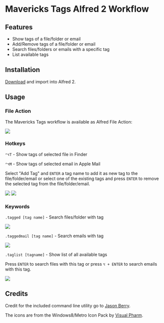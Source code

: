 # Mavericks Tags Alfred 2 Workflow

## Features

* Show tags of a file/folder or email
* Add/Remove tags of a file/folder or email
* Search files/folders or emails with a specific tag
* List available tags

## Installation

[Download](http://bit.ly/17GbgXj) and import into Alfred 2.

## Usage

### File Action

The Mavericks Tags workflow is available as Alfred File Action:


![](http://markokaestner.com/content/02-projects/05-mavericks-tags-alfred-2-workflow/tag-fileaction.png)

### Hotkeys

`⌃⌥T` - Show tags of selected file in Finder

`⌃⌥M` - Show tags of selected email in Apple Mail

Select "Add Tag" and `ENTER` a tag name to add it as new tag to the file/folder/email or select one of the existing tags and press `ENTER` to remove the selected tag from the file/folder/email.

![](http://markokaestner.com/content/02-projects/05-mavericks-tags-alfred-2-workflow/tag.png)
![](http://markokaestner.com/content/02-projects/05-mavericks-tags-alfred-2-workflow/tag-mail.png)

### Keywords

`.tagged [tag name]` - Search files/folder with tag

![](http://markokaestner.com/content/02-projects/05-mavericks-tags-alfred-2-workflow/tagged.png)

`.taggedmail [tag name]` - Search emails with tag

![](http://markokaestner.com/content/02-projects/05-mavericks-tags-alfred-2-workflow/taggedmail.png)

`.taglist [tagname]` - Show list of all available tags

Press `ENTER` to search files with this tag or press `⌥ + ENTER` to search emails with this tag.

![](http://markokaestner.com/content/02-projects/05-mavericks-tags-alfred-2-workflow/taglist.png)

## Credits

Credit for the included command line utility go to [Jason Berry](https://github.com/jdberry/tag).

The icons are from the Windows8/Metro Icon Pack by [Visual Pharm](http://icons8.com/).
